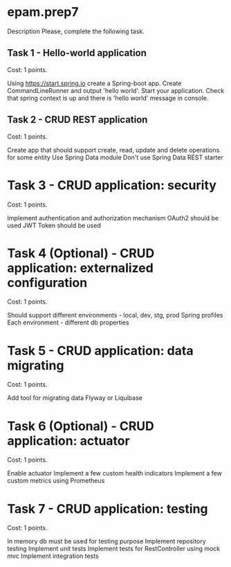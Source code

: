 # epam.prep7
Description
Please, complete the following task.

## Task 1 - Hello-world application
Cost: 1 points.

Using https://start.spring.io create a Spring-boot app.
Create CommandLineRunner and output 'hello world'.
Start your application.
Check that spring context is up and there is 'hello world' message in console.

## Task 2 - CRUD REST application
Cost: 1 points.

Create app that should support create, read, update and delete operations for some entity
Use Spring Data module
Don't use Spring Data REST starter

# Task 3 - CRUD application: security
Cost: 1 points.

Implement authentication and authorization mechanism
OAuth2 should be used
JWT Token should be used

# Task 4 (Optional) - CRUD application: externalized configuration
Cost: 1 points.

Should support different environments - local, dev, stg, prod
Spring profiles
Each environment - different db properties

# Task 5 - CRUD application: data migrating
Cost: 1 points.

Add tool for migrating data
Flyway or Liquibase

# Task 6 (Optional) - CRUD application: actuator
Cost: 1 points.

Enable actuator
Implement a few custom health indicators
Implement a few custom metrics using Prometheus


# Task 7 - CRUD application: testing
Cost: 1 points.

In memory db must be used for testing purpose
Implement repository testing
Implement unit tests
Implement tests for RestController using mock mvc
Implement integration tests